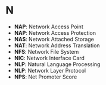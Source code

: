 # N

- **NAP**: Network Access Point
- **NAP**: Network Access Protection
- **NAS**: Network Attached Storage
- **NAT**: Network Address Translation 
- **NFS**: Network File System
- **NIC**: Network Interface Card
- **NLP**: Natural Language Processing
- **NLP**: Network Layer Protocol
- **NPS**: Net Promoter Score